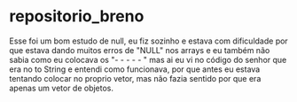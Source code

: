 # repositorio_breno




Esse foi um bom estudo de null, eu fiz sozinho e estava com dificuldade por que estava dando muitos erros de "NULL" nos arrays e eu também não sabia como eu colocava os "- - - - - " mas ai eu vi no código do senhor que era no to String e entendi como funcionava, por que antes eu estava tentando colocar no proprio vetor, mas não fazia sentido por que era apenas um vetor de objetos. 
